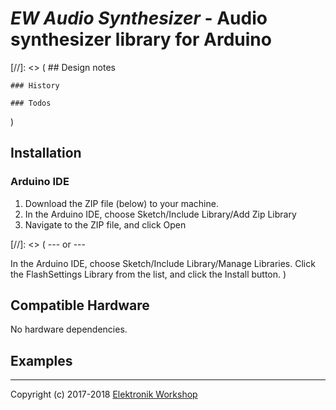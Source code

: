 # *EW Audio Synthesizer* - Audio synthesizer library for Arduino

[//]: <> (
    ## Design notes

    ### History

    ### Todos
)

## Installation
### Arduino IDE
1. Download the ZIP file (below) to your machine.
2. In the Arduino IDE, choose Sketch/Include Library/Add Zip Library
3. Navigate to the ZIP file, and click Open

[//]: <> (
--- or ---

In the Arduino IDE, choose Sketch/Include Library/Manage Libraries.  Click the FlashSettings Library from the list, and click the Install button.
)

## Compatible Hardware
No hardware dependencies.

## Examples


---
Copyright (c) 2017-2018 [Elektronik Workshop](http://elektronikworkshop.ch)

